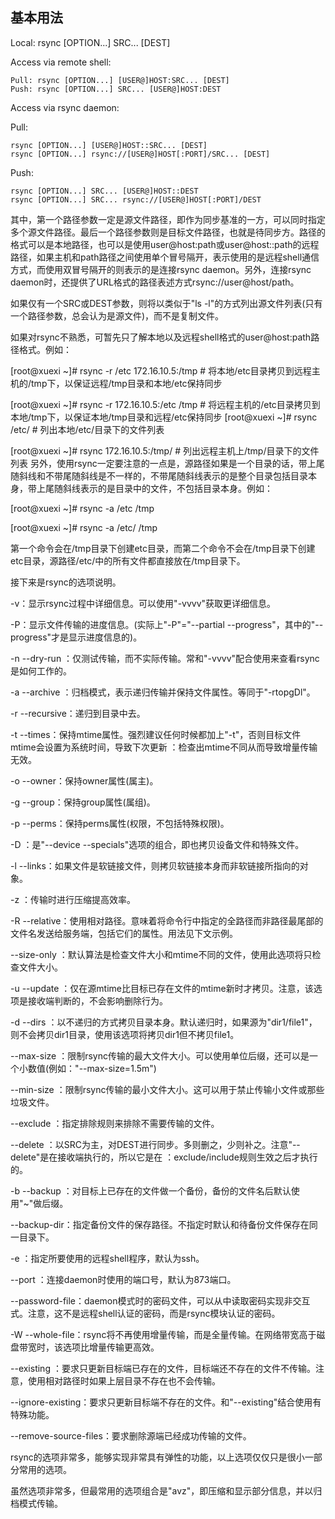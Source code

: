 ## 基本用法

Local:  rsync  [OPTION...]   SRC... [DEST]

Access via remote shell:  

```
Pull: rsync [OPTION...] [USER@]HOST:SRC... [DEST]  
Push: rsync [OPTION...] SRC... [USER@]HOST:DEST
```

Access via rsync daemon:  

Pull: 

```
rsync [OPTION...] [USER@]HOST::SRC... [DEST]        
rsync [OPTION...] rsync://[USER@]HOST[:PORT]/SRC... [DEST]  
```

Push: 

```
rsync [OPTION...] SRC... [USER@]HOST::DEST        
rsync [OPTION...] SRC... rsync://[USER@]HOST[:PORT]/DEST
```

其中，第一个路径参数一定是源文件路径，即作为同步基准的一方，可以同时指定多个源文件路径。最后一个路径参数则是目标文件路径，也就是待同步方。路径的格式可以是本地路径，也可以是使用user@host:path或user@host::path的远程路径，如果主机和path路径之间使用单个冒号隔开，表示使用的是远程shell通信方式，而使用双冒号隔开的则表示的是连接rsync daemon。另外，连接rsync daemon时，还提供了URL格式的路径表述方式rsync://user@host/path。

如果仅有一个SRC或DEST参数，则将以类似于"ls -l"的方式列出源文件列表(只有一个路径参数，总会认为是源文件)，而不是复制文件。

如果对rsync不熟悉，可暂先只了解本地以及远程shell格式的user@host:path路径格式。例如：

[root@xuexi ~]# rsync -r /etc 172.16.10.5:/tmp       # 将本地/etc目录拷贝到远程主机的/tmp下，以保证远程/tmp目录和本地/etc保持同步

 [root@xuexi ~]# rsync -r 172.16.10.5:/etc /tmp       # 将远程主机的/etc目录拷贝到本地/tmp下，以保证本地/tmp目录和远程/etc保持同步 [root@xuexi ~]# rsync /etc/                          # 列出本地/etc/目录下的文件列表 

[root@xuexi ~]# rsync 172.16.10.5:/tmp/              # 列出远程主机上/tmp/目录下的文件列表 另外，使用rsync一定要注意的一点是，源路径如果是一个目录的话，带上尾随斜线和不带尾随斜线是不一样的，不带尾随斜线表示的是整个目录包括目录本身，带上尾随斜线表示的是目录中的文件，不包括目录本身。例如：

[root@xuexi ~]# rsync -a /etc /tmp 

[root@xuexi ~]# rsync -a /etc/ /tmp 

第一个命令会在/tmp目录下创建etc目录，而第二个命令不会在/tmp目录下创建etc目录，源路径/etc/中的所有文件都直接放在/tmp目录下。



接下来是rsync的选项说明。

-v：显示rsync过程中详细信息。可以使用"-vvvv"获取更详细信息。 

-P：显示文件传输的进度信息。(实际上"-P"="--partial --progress"，其中的"--progress"才是显示进度信息的)。 

-n --dry-run  ：仅测试传输，而不实际传输。常和"-vvvv"配合使用来查看rsync是如何工作的。 

-a --archive  ：归档模式，表示递归传输并保持文件属性。等同于"-rtopgDl"。 

-r --recursive：递归到目录中去。 

-t --times：保持mtime属性。强烈建议任何时候都加上"-t"，否则目标文件mtime会设置为系统时间，导致下次更新          ：检查出mtime不同从而导致增量传输无效。 

-o --owner：保持owner属性(属主)。 

-g --group：保持group属性(属组)。 

-p --perms：保持perms属性(权限，不包括特殊权限)。 

-D        ：是"--device --specials"选项的组合，即也拷贝设备文件和特殊文件。 

-l --links：如果文件是软链接文件，则拷贝软链接本身而非软链接所指向的对象。 

-z        ：传输时进行压缩提高效率。 

-R --relative：使用相对路径。意味着将命令行中指定的全路径而非路径最尾部的文件名发送给服务端，包括它们的属性。用法见下文示例。 

--size-only ：默认算法是检查文件大小和mtime不同的文件，使用此选项将只检查文件大小。 

-u --update ：仅在源mtime比目标已存在文件的mtime新时才拷贝。注意，该选项是接收端判断的，不会影响删除行为。 

-d --dirs   ：以不递归的方式拷贝目录本身。默认递归时，如果源为"dir1/file1"，则不会拷贝dir1目录，使用该选项将拷贝dir1但不拷贝file1。 

--max-size  ：限制rsync传输的最大文件大小。可以使用单位后缀，还可以是一个小数值(例如："--max-size=1.5m") 

--min-size  ：限制rsync传输的最小文件大小。这可以用于禁止传输小文件或那些垃圾文件。 

--exclude   ：指定排除规则来排除不需要传输的文件。 

--delete    ：以SRC为主，对DEST进行同步。多则删之，少则补之。注意"--delete"是在接收端执行的，所以它是在            ：exclude/include规则生效之后才执行的。 

-b --backup ：对目标上已存在的文件做一个备份，备份的文件名后默认使用"~"做后缀。 

--backup-dir：指定备份文件的保存路径。不指定时默认和待备份文件保存在同一目录下。 

-e          ：指定所要使用的远程shell程序，默认为ssh。 

--port      ：连接daemon时使用的端口号，默认为873端口。 

--password-file：daemon模式时的密码文件，可以从中读取密码实现非交互式。注意，这不是远程shell认证的密码，而是rsync模块认证的密码。 

-W --whole-file：rsync将不再使用增量传输，而是全量传输。在网络带宽高于磁盘带宽时，该选项比增量传输更高效。 

--existing  ：要求只更新目标端已存在的文件，目标端还不存在的文件不传输。注意，使用相对路径时如果上层目录不存在也不会传输。 

--ignore-existing：要求只更新目标端不存在的文件。和"--existing"结合使用有特殊功能。 

--remove-source-files：要求删除源端已经成功传输的文件。 

rsync的选项非常多，能够实现非常具有弹性的功能，以上选项仅仅只是很小一部分常用的选项。

虽然选项非常多，但最常用的选项组合是"avz"，即压缩和显示部分信息，并以归档模式传输。